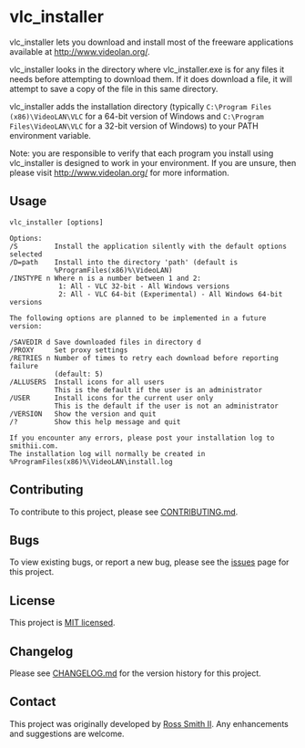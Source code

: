 # vlc_installer

vlc_installer lets you download and install most of the freeware
applications available at http://www.videolan.org/.

vlc_installer looks in the directory where vlc_installer.exe is for
any files it needs before attempting to download them. If it does download a
file, it will attempt to save a copy of the file in this same directory.

vlc_installer adds the installation directory (typically
`C:\Program Files (x86)\VideoLAN\VLC` for a 64-bit version of Windows and
`C:\Program Files\VideoLAN\VLC` for a 32-bit version of Windows)
to your PATH environment variable.

Note: you are responsible to verify that each program you install using
vlc_installer is designed to work in your environment.
If you are unsure, then please visit http://www.videolan.org/ for more information.

## Usage

````
vlc_installer [options]

Options:
/S         Install the application silently with the default options selected
/D=path    Install into the directory 'path' (default is
           %ProgramFiles(x86)%\VideoLAN)
/INSTYPE n Where n is a number between 1 and 2:
            1: All - VLC 32-bit - All Windows versions
            2: All - VLC 64-bit (Experimental) - All Windows 64-bit versions

The following options are planned to be implemented in a future version:

/SAVEDIR d Save downloaded files in directory d
/PROXY     Set proxy settings
/RETRIES n Number of times to retry each download before reporting failure
           (default: 5)
/ALLUSERS  Install icons for all users
           This is the default if the user is an administrator
/USER      Install icons for the current user only
           This is the default if the user is not an administrator
/VERSION   Show the version and quit
/?         Show this help message and quit

If you encounter any errors, please post your installation log to smithii.com.
The installation log will normally be created in
%ProgramFiles(x86)%\VideoLAN\install.log
````

## Contributing

To contribute to this project, please see [CONTRIBUTING.md](CONTRIBUTING.md).

## Bugs

To view existing bugs, or report a new bug, please see the [issues](/issues) page for this project.

## License

This project is [MIT licensed](LICENSE).

## Changelog

Please see [CHANGELOG.md](CHANGELOG.md) for the version history for this project.

## Contact

This project was originally developed by [Ross Smith II](mailto:ross@smithii.com).
Any enhancements and suggestions are welcome.
